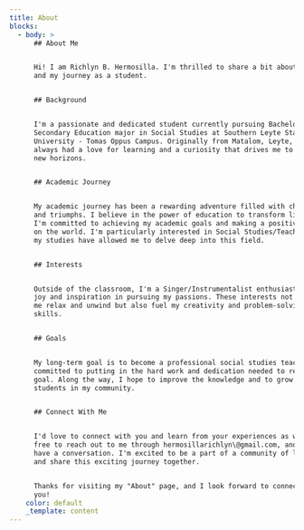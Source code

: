 ```yaml
---
title: About
blocks:
  - body: >
      ## About Me


      Hi! I am Richlyn B. Hermosilla. I'm thrilled to share a bit about myself
      and my journey as a student.


      ## Background


      I'm a passionate and dedicated student currently pursuing Bachelor of
      Secondary Education major in Social Studies at Southern Leyte State
      University - Tomas Oppus Campus. Originally from Matalom, Leyte, I've
      always had a love for learning and a curiosity that drives me to explore
      new horizons.


      ## Academic Journey


      My academic journey has been a rewarding adventure filled with challenges
      and triumphs. I believe in the power of education to transform lives, and
      I'm committed to achieving my academic goals and making a positive impact
      on the world. I'm particularly interested in Social Studies/Teaching, and
      my studies have allowed me to delve deep into this field.


      ## Interests


      Outside of the classroom, I'm a Singer/Instrumentalist enthusiast. I find
      joy and inspiration in pursuing my passions. These interests not only help
      me relax and unwind but also fuel my creativity and problem-solving
      skills.


      ## Goals


      My long-term goal is to become a professional social studies teacher. I'm
      committed to putting in the hard work and dedication needed to reach this
      goal. Along the way, I hope to improve the knowledge and to grow the
      students in my community.


      ## Connect With Me


      I'd love to connect with you and learn from your experiences as well. Feel
      free to reach out to me through hermosillarichlyn\@gmail.com, and let's
      have a conversation. I'm excited to be a part of a community of learners
      and share this exciting journey together.


      Thanks for visiting my "About" page, and I look forward to connecting with
      you! 
    color: default
    _template: content
---
```


